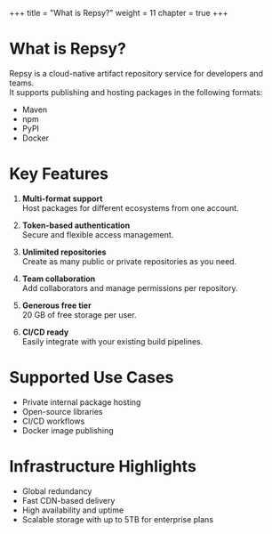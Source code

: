 +++
title = "What is Repsy?"
weight = 11
chapter = true
+++


# What is Repsy?

Repsy is a cloud-native artifact repository service for developers and teams.  
It supports publishing and hosting packages in the following formats:

- Maven
- npm
- PyPI
- Docker


# Key Features

1. **Multi-format support**  
   Host packages for different ecosystems from one account.

2. **Token-based authentication**  
   Secure and flexible access management.

3. **Unlimited repositories**  
   Create as many public or private repositories as you need.

4. **Team collaboration**  
   Add collaborators and manage permissions per repository.

5. **Generous free tier**  
   20 GB of free storage per user.

6. **CI/CD ready**  
   Easily integrate with your existing build pipelines.


# Supported Use Cases

- Private internal package hosting
- Open-source libraries
- CI/CD workflows
- Docker image publishing


# Infrastructure Highlights

- Global redundancy
- Fast CDN-based delivery
- High availability and uptime
- Scalable storage with up to 5TB for enterprise plans
